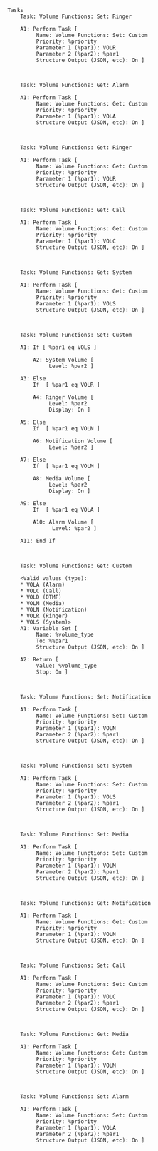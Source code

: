    Tasks
        Task: Volume Functions: Set: Ringer
        
        A1: Perform Task [
             Name: Volume Functions: Set: Custom
             Priority: %priority
             Parameter 1 (%par1): VOLR
             Parameter 2 (%par2): %par1
             Structure Output (JSON, etc): On ]
        
        
    
        Task: Volume Functions: Get: Alarm
        
        A1: Perform Task [
             Name: Volume Functions: Get: Custom
             Priority: %priority
             Parameter 1 (%par1): VOLA
             Structure Output (JSON, etc): On ]
        
        
    
        Task: Volume Functions: Get: Ringer
        
        A1: Perform Task [
             Name: Volume Functions: Get: Custom
             Priority: %priority
             Parameter 1 (%par1): VOLR
             Structure Output (JSON, etc): On ]
        
        
    
        Task: Volume Functions: Get: Call
        
        A1: Perform Task [
             Name: Volume Functions: Get: Custom
             Priority: %priority
             Parameter 1 (%par1): VOLC
             Structure Output (JSON, etc): On ]
        
        
    
        Task: Volume Functions: Get: System
        
        A1: Perform Task [
             Name: Volume Functions: Get: Custom
             Priority: %priority
             Parameter 1 (%par1): VOLS
             Structure Output (JSON, etc): On ]
        
        
    
        Task: Volume Functions: Set: Custom
        
        A1: If [ %par1 eq VOLS ]
        
            A2: System Volume [
                 Level: %par2 ]
        
        A3: Else
            If  [ %par1 eq VOLR ]
        
            A4: Ringer Volume [
                 Level: %par2
                 Display: On ]
        
        A5: Else
            If  [ %par1 eq VOLN ]
        
            A6: Notification Volume [
                 Level: %par2 ]
        
        A7: Else
            If  [ %par1 eq VOLM ]
        
            A8: Media Volume [
                 Level: %par2
                 Display: On ]
        
        A9: Else
            If  [ %par1 eq VOLA ]
        
            A10: Alarm Volume [
                  Level: %par2 ]
        
        A11: End If
        
        
    
        Task: Volume Functions: Get: Custom
        
        <Valid values (type):
        * VOLA (Alarm)
        * VOLC (Call)
        * VOLD (DTMF)
        * VOLM (Media)
        * VOLN (Notification)
        * VOLR (Ringer)
        * VOLS (System)>
        A1: Variable Set [
             Name: %volume_type
             To: %%par1
             Structure Output (JSON, etc): On ]
        
        A2: Return [
             Value: %volume_type
             Stop: On ]
        
        
    
        Task: Volume Functions: Set: Notification
        
        A1: Perform Task [
             Name: Volume Functions: Set: Custom
             Priority: %priority
             Parameter 1 (%par1): VOLN
             Parameter 2 (%par2): %par1
             Structure Output (JSON, etc): On ]
        
        
    
        Task: Volume Functions: Set: System
        
        A1: Perform Task [
             Name: Volume Functions: Set: Custom
             Priority: %priority
             Parameter 1 (%par1): VOLS
             Parameter 2 (%par2): %par1
             Structure Output (JSON, etc): On ]
        
        
    
        Task: Volume Functions: Set: Media
        
        A1: Perform Task [
             Name: Volume Functions: Set: Custom
             Priority: %priority
             Parameter 1 (%par1): VOLM
             Parameter 2 (%par2): %par1
             Structure Output (JSON, etc): On ]
        
        
    
        Task: Volume Functions: Get: Notification
        
        A1: Perform Task [
             Name: Volume Functions: Get: Custom
             Priority: %priority
             Parameter 1 (%par1): VOLN
             Structure Output (JSON, etc): On ]
        
        
    
        Task: Volume Functions: Set: Call
        
        A1: Perform Task [
             Name: Volume Functions: Set: Custom
             Priority: %priority
             Parameter 1 (%par1): VOLC
             Parameter 2 (%par2): %par1
             Structure Output (JSON, etc): On ]
        
        
    
        Task: Volume Functions: Get: Media
        
        A1: Perform Task [
             Name: Volume Functions: Get: Custom
             Priority: %priority
             Parameter 1 (%par1): VOLM
             Structure Output (JSON, etc): On ]
        
        
    
        Task: Volume Functions: Set: Alarm
        
        A1: Perform Task [
             Name: Volume Functions: Set: Custom
             Priority: %priority
             Parameter 1 (%par1): VOLA
             Parameter 2 (%par2): %par1
             Structure Output (JSON, etc): On ]
        
        
